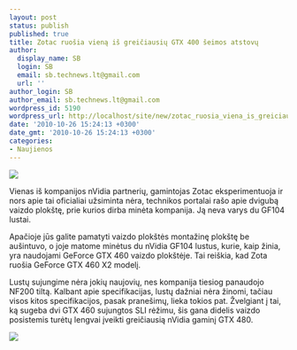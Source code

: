 ```yaml
---
layout: post
status: publish
published: true
title: Zotac ruošia vieną iš greičiausių GTX 400 šeimos atstovų
author:
  display_name: SB
  login: SB
  email: sb.technews.lt@gmail.com
  url: ''
author_login: SB
author_email: sb.technews.lt@gmail.com
wordpress_id: 5190
wordpress_url: http://localhost/site/new/zotac_ruosia_viena_is_greiciausiu_gtx_400_seimos_atstovu/
date: '2010-10-26 15:24:13 +0300'
date_gmt: '2010-10-26 15:24:13 +0300'
categories:
- Naujienos
---
```

<div class="imgright"><img src="http://t0.gstatic.com/images?q=tbn:m42MX4h7iDoWkM:http://romell17.files.wordpress.com/2009/06/nvidia-logo-2.jpg"  /></div>
<p>Vienas iš kompanijos nVidia partnerių, gamintojas Zotac eksperimentuoja ir nors apie tai oficialiai užsiminta nėra, technikos portalai rašo apie dvigubą vaizdo plokštę, prie kurios dirba minėta kompanija. Ją neva varys du GF104 lustai.</p>
<p>Apačioje jūs galite pamatyti vaizdo plokštės montažinę plokštę be aušintuvo, o joje matome minėtus du nVidia GF104 lustus, kurie, kaip žinia, yra naudojami GeForce GTX 460 vaizdo plokštėje. Tai reiškia, kad Zota ruošia GeForce GTX 460 X2 modelį.</p>
<p>Lustų sujungime nėra jokių naujovių, nes kompanija tiesiog panaudojo NF200 tiltą. Kalbant apie specifikacijas, lustų dažniai nėra žinomi, tačiau visos kitos specifikacijos, pasak pranešimų, lieka tokios pat. Žvelgiant į tai, ką sugeba dvi GTX 460 sujungtos SLI rėžimu, šis gana didelis vaizdo posistemis turėtų lengvai įveikti greičiausią nVidia gaminį GTX 480.</p>
<p><img src="http://www.tcmagazine.com/sites/default/files/imagecache/tcm-inline-default/images/tcm/inline/zotacgeforcegtx460x201.jpg" /></p>
